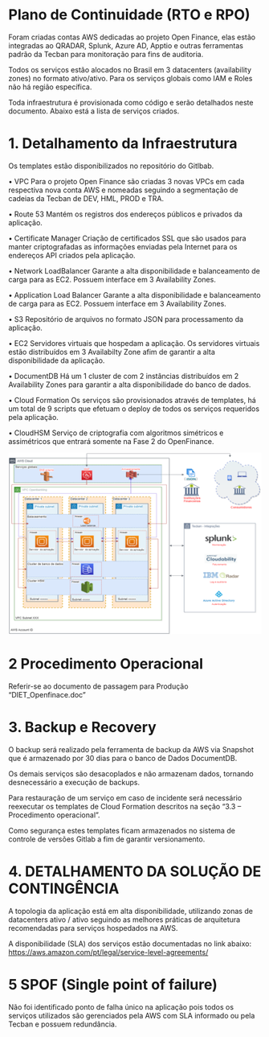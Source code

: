 # Plano de Continuidade (RTO e RPO)

Foram criadas contas AWS dedicadas ao projeto Open Finance, elas estão integradas ao QRADAR, Splunk, Azure AD, Apptio e outras ferramentas padrão da Tecban para monitoração para fins de auditoria. 

Todos os serviços estão alocados no Brasil em 3 datacenters (availability zones) no formato ativo/ativo. Para os serviços globais como IAM e Roles não há região específica. 


Toda infraestrutura é provisionada como código e serão detalhados neste documento. Abaixo está a lista de serviços criados.


# 1. Detalhamento da Infraestrutura

Os templates estão disponibilizados no repositório do Gitlbab.

•	VPC
Para o projeto Open Finance são criadas 3 novas VPCs em cada respectiva nova conta AWS e nomeadas seguindo a segmentação de cadeias da Tecban de DEV, HML, PROD e TRA.
 
•	Route 53
Mantém os registros dos endereços públicos e privados da aplicação.


•	Certificate Manager
Criação de certificados SSL que são usados para manter criptografadas as informações enviadas pela Internet para os endereços API criados pela aplicação.

•	Network LoadBalancer
Garante a alta disponibilidade e balanceamento de carga para as EC2. Possuem interface em 3 Availability Zones.

•	Application Load Balancer
Garante a alta disponibilidade e balanceamento de carga para as EC2. Possuem interface em 3 Availability Zones.

•	S3
Repositório de arquivos no formato JSON para processamento da aplicação.

•	EC2
Servidores virtuais que hospedam a aplicação. Os servidores virtuais estão distribuídos em 3 Availabilty Zone afim de garantir a alta disponibilidade da aplicação.

•	DocumentDB
Há um 1 cluster de com 2 instâncias distribuídos  em 2 Availability Zones para garantir a alta disponibilidade do banco de dados. 

•	Cloud Formation
Os serviços são provisionados através de templates, há um total de 9 scripts que efetuam o deploy de todos os serviços requeridos pela aplicação.

•	CloudHSM
Serviço de criptografia com algoritmos simétricos e assimétricos que entrará somente na Fase 2 do OpenFinance.

![Infraestrutura](../images/imagem_25.png)

# 2	Procedimento Operacional
Referir-se ao documento de passagem para Produção “DIET_Openfinace.doc”


# 3.	Backup e Recovery

O backup será realizado pela ferramenta de backup da AWS via Snapshot que é armazenado por 30 dias para o banco de Dados DocumentDB.



Os demais serviços são desacoplados e não armazenam dados, tornando desnecessário a execução de backups.

Para restauração de um serviço em caso de incidente será necessário reexecutar os templates de Cloud Formation descritos na seção “3.3 – Procedimento operacional”.

Como segurança estes templates ficam armazenados no sistema de controle de versões Gitlab a fim de garantir versionamento. 

# 4.	DETALHAMENTO DA SOLUÇÃO DE CONTINGÊNCIA

A topologia da aplicação está em alta disponibilidade, utilizando zonas de datacenters ativo / ativo seguindo as melhores práticas de arquitetura recomendadas para serviços hospedados na AWS.

A disponibilidade (SLA) dos serviços estão documentadas no link abaixo:
https://aws.amazon.com/pt/legal/service-level-agreements/


# 5	SPOF (Single point of failure)

Não foi identificado ponto de falha único na aplicação pois todos os serviços utilizados são gerenciados pela AWS com SLA informado ou pela Tecban e possuem redundância.

